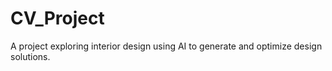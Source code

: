 # CV_Project
A project exploring interior design using AI to generate and optimize design solutions.
